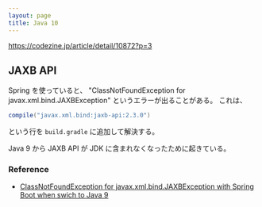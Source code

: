 ```yaml
---
layout: page
title: Java 10
---
```


https://codezine.jp/article/detail/10872?p=3


## JAXB API

Spring を使っていると、
"ClassNotFoundException for javax.xml.bind.JAXBException"
というエラーが出ることがある。
これは、 

```gradle
compile("javax.xml.bind:jaxb-api:2.3.0")
```

という行を `build.gradle` に追加して解決する。

Java 9 から JAXB API が JDK に含まれなくなったために起きている。

### Reference

* [ClassNotFoundException for javax.xml.bind.JAXBException with Spring Boot when swich to Java 9](https://stackoverflow.com/questions/48986999/classnotfoundexception-for-javax-xml-bind-jaxbexception-with-spring-boot-when-sw/48987120)
